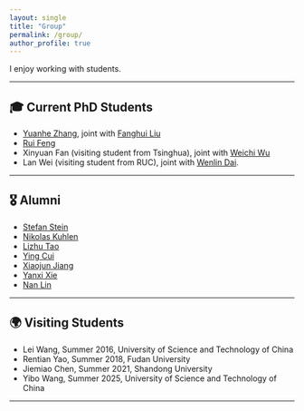 ```yaml
---
layout: single
title: "Group"
permalink: /group/
author_profile: true
---
```


I enjoy working with students.

---

## 🎓 Current PhD Students

- [Yuanhe Zhang](https://warwick.ac.uk/fac/sci/statistics/staff/research_students/yuanhezhang), joint with [Fanghui Liu](https://www.lfhsgre.org)
- [Rui Feng](https://warwick.ac.uk/fac/sci/statistics/staff/research_students/rfeng)
- Xinyuan Fan (visiting student from Tsinghua), joint with [Weichi Wu](https://www.stat.tsinghua.edu.cn/info/1023/2412.htm)
- Lan Wei (visiting student from RUC), joint with [Wenlin Dai](https://sites.google.com/view/wenlindai).

---

## 🎖️ Alumni

- [Stefan Stein](https://warwick.ac.uk/fac/sci/statistics/staff/research_students/stein)
- [Nikolas Kuhlen](https://nkuhlen.github.io)
- [Lizhu Tao](http://www2.warwick.ac.uk/fac/sci/statistics/staff/research_students/tao)
- [Ying Cui](https://sites.google.com/site/optyingcui/)
- [Xiaojun Jiang](https://www.linkedin.com/in/xiaojun-jiang-3439aa49/?originalSubdomain=sg)
- [Yanxi Xie](https://cm.sues.edu.cn/34/6c/c23405a210028/page.htm)
- [Nan Lin](https://www.linkedin.com/in/nan-lin-phd-5142733a/)

---

## 🌍 Visiting Students

- Lei Wang, Summer 2016, University of Science and Technology of China  
- Rentian Yao, Summer 2018, Fudan University  
- Jiemiao Chen, Summer 2021, Shandong University  
- Yibo Wang, Summer 2025, University of Science and Technology of China

---


